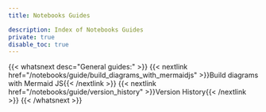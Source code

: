 ```yaml
---
title: Notebooks Guides

description: Index of Notebooks Guides
private: true
disable_toc: true
---
```


{{< whatsnext desc="General guides:" >}}
    {{< nextlink href="/notebooks/guide/build_diagrams_with_mermaidjs" >}}Build diagrams with Mermaid JS{{< /nextlink >}}
    {{< nextlink href="/notebooks/guide/version_history" >}}Version History{{< /nextlink >}}
{{< /whatsnext >}}
